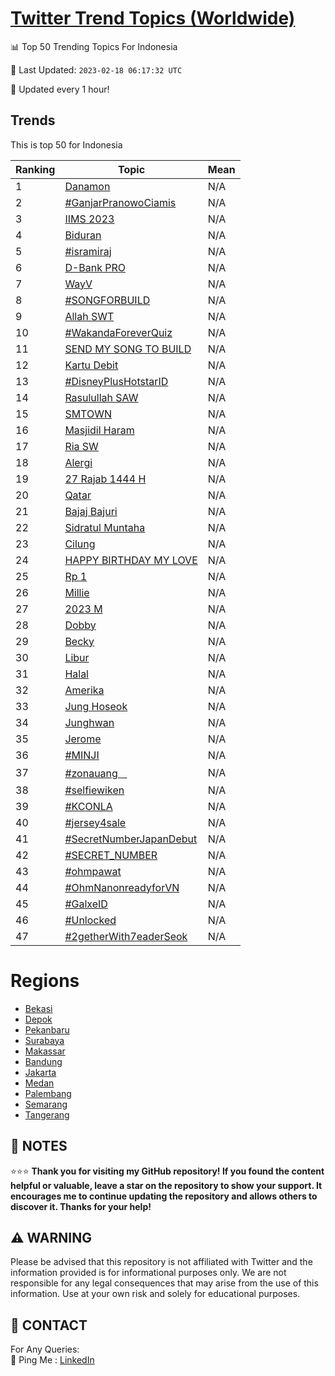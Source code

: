 [Twitter Trend Topics (Worldwide)](https://github.com/ErcinDedeoglu/Twitter-Trend-Topics)
==========


📊 Top 50 Trending Topics For Indonesia

📆 Last Updated: `2023-02-18 06:17:32 UTC`

🔧 Updated every 1 hour!


## Trends

This is top 50 for Indonesia

| Ranking | Topic | Mean |
| ------- | ------------ | ------------ |
| 1 | [Danamon](http://twitter.com/search?q=Danamon) | N/A |
| 2 | [#GanjarPranowoCiamis](http://twitter.com/search?q=%23GanjarPranowoCiamis) | N/A |
| 3 | [IIMS 2023](http://twitter.com/search?q=IIMS+2023) | N/A |
| 4 | [Biduran](http://twitter.com/search?q=Biduran) | N/A |
| 5 | [#isramiraj](http://twitter.com/search?q=%23isramiraj) | N/A |
| 6 | [D-Bank PRO](http://twitter.com/search?q=D-Bank+PRO) | N/A |
| 7 | [WayV](http://twitter.com/search?q=WayV) | N/A |
| 8 | [#SONGFORBUILD](http://twitter.com/search?q=%23SONGFORBUILD) | N/A |
| 9 | [Allah SWT](http://twitter.com/search?q=Allah+SWT) | N/A |
| 10 | [#WakandaForeverQuiz](http://twitter.com/search?q=%23WakandaForeverQuiz) | N/A |
| 11 | [SEND MY SONG TO BUILD](http://twitter.com/search?q=SEND+MY+SONG+TO+BUILD) | N/A |
| 12 | [Kartu Debit](http://twitter.com/search?q=Kartu+Debit) | N/A |
| 13 | [#DisneyPlusHotstarID](http://twitter.com/search?q=%23DisneyPlusHotstarID) | N/A |
| 14 | [Rasulullah SAW](http://twitter.com/search?q=Rasulullah+SAW) | N/A |
| 15 | [SMTOWN](http://twitter.com/search?q=SMTOWN) | N/A |
| 16 | [Masjidil Haram](http://twitter.com/search?q=Masjidil+Haram) | N/A |
| 17 | [Ria SW](http://twitter.com/search?q=Ria+SW) | N/A |
| 18 | [Alergi](http://twitter.com/search?q=Alergi) | N/A |
| 19 | [27 Rajab 1444 H](http://twitter.com/search?q=27+Rajab+1444+H) | N/A |
| 20 | [Qatar](http://twitter.com/search?q=Qatar) | N/A |
| 21 | [Bajaj Bajuri](http://twitter.com/search?q=Bajaj+Bajuri) | N/A |
| 22 | [Sidratul Muntaha](http://twitter.com/search?q=Sidratul+Muntaha) | N/A |
| 23 | [Cilung](http://twitter.com/search?q=Cilung) | N/A |
| 24 | [HAPPY BIRTHDAY MY LOVE](http://twitter.com/search?q=HAPPY+BIRTHDAY+MY+LOVE) | N/A |
| 25 | [Rp 1](http://twitter.com/search?q=Rp+1) | N/A |
| 26 | [Millie](http://twitter.com/search?q=Millie) | N/A |
| 27 | [2023 M](http://twitter.com/search?q=2023+M) | N/A |
| 28 | [Dobby](http://twitter.com/search?q=Dobby) | N/A |
| 29 | [Becky](http://twitter.com/search?q=Becky) | N/A |
| 30 | [Libur](http://twitter.com/search?q=Libur) | N/A |
| 31 | [Halal](http://twitter.com/search?q=Halal) | N/A |
| 32 | [Amerika](http://twitter.com/search?q=Amerika) | N/A |
| 33 | [Jung Hoseok](http://twitter.com/search?q=Jung+Hoseok) | N/A |
| 34 | [Junghwan](http://twitter.com/search?q=Junghwan) | N/A |
| 35 | [Jerome](http://twitter.com/search?q=Jerome) | N/A |
| 36 | [#MINJI](http://twitter.com/search?q=%23MINJI) | N/A |
| 37 | [#zonauangᅠ](http://twitter.com/search?q=%23zonauang%e1%85%a0) | N/A |
| 38 | [#selfiewiken](http://twitter.com/search?q=%23selfiewiken) | N/A |
| 39 | [#KCONLA](http://twitter.com/search?q=%23KCONLA) | N/A |
| 40 | [#jersey4sale](http://twitter.com/search?q=%23jersey4sale) | N/A |
| 41 | [#SecretNumberJapanDebut](http://twitter.com/search?q=%23SecretNumberJapanDebut) | N/A |
| 42 | [#SECRET_NUMBER](http://twitter.com/search?q=%23SECRET_NUMBER) | N/A |
| 43 | [#ohmpawat](http://twitter.com/search?q=%23ohmpawat) | N/A |
| 44 | [#OhmNanonreadyforVN](http://twitter.com/search?q=%23OhmNanonreadyforVN) | N/A |
| 45 | [#GalxeID](http://twitter.com/search?q=%23GalxeID) | N/A |
| 46 | [#Unlocked](http://twitter.com/search?q=%23Unlocked) | N/A |
| 47 | [#2getherWith7eaderSeok](http://twitter.com/search?q=%232getherWith7eaderSeok) | N/A |



# Regions

* [Bekasi](</Indonesia/Bekasi.md>)
* [Depok](</Indonesia/Depok.md>)
* [Pekanbaru](</Indonesia/Pekanbaru.md>)
* [Surabaya](</Indonesia/Surabaya.md>)
* [Makassar](</Indonesia/Makassar.md>)
* [Bandung](</Indonesia/Bandung.md>)
* [Jakarta](</Indonesia/Jakarta.md>)
* [Medan](</Indonesia/Medan.md>)
* [Palembang](</Indonesia/Palembang.md>)
* [Semarang](</Indonesia/Semarang.md>)
* [Tangerang](</Indonesia/Tangerang.md>)



## 📝 NOTES

⭐⭐⭐ **Thank you for visiting my GitHub repository! If you found the content helpful or valuable, leave a star on the repository to show your support. It encourages me to continue updating the repository and allows others to discover it. Thanks for your help!**


## ⚠️ WARNING

Please be advised that this repository is not affiliated with Twitter and the information provided is for informational purposes only. We are not responsible for any legal consequences that may arise from the use of this information. Use at your own risk and solely for educational purposes.


## 📨 CONTACT

 For Any Queries:  
            🏓 Ping Me : [LinkedIn](https://www.linkedin.com/in/ercindedeoglu/)
